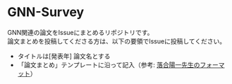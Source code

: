 # GNN-Survey

GNN関連の論文をIssueにまとめるリポジトリです。  
論文まとめを投稿してくださる方は、以下の要領でIssueに投稿してください。  
- タイトルは[発表年] 論文名とする
- 「論文まとめ」テンプレートに沿って記入（参考: [落合陽一先生のフォーマット](https://lafrenze.hatenablog.com/entry/2015/08/04/120205)）
